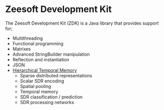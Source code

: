 Zeesoft Development Kit
=======================
The Zeesoft Development Kit (ZDK) is a Java library that provides support for;  
 * Multithreading  
 * Functional programming  
 * Matrixes  
 * Advanced StringBuilder manipulation  
 * Reflection and instantiation  
 * JSON  
 * [Hierarchical Temporal Memory](https://numenta.com/)  
   * Sparse distributed representations  
   * Scalar SDR encoding  
   * Spatial pooling  
   * Temporal memory  
   * SDR classification / prediction  
   * SDR processing networks  
